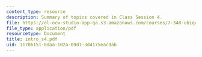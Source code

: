 ```yaml
---
content_type: resource
description: Summary of topics covered in Class Session 4.
file: https://ol-ocw-studio-app-qa.s3.amazonaws.com/courses/7-340-ubiquitination-the-proteasome-and-human-disease-fall-2004/117061510daa102a09d13d4175eacdab_intro_s4.pdf
file_type: application/pdf
resourcetype: Document
title: intro_s4.pdf
uid: 11706151-0daa-102a-09d1-3d4175eacdab
---
```

